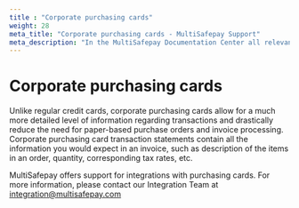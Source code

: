 ```yaml
---
title : "Corporate purchasing cards"
weight: 28
meta_title: "Corporate purchasing cards - MultiSafepay Support"
meta_description: "In the MultiSafepay Documentation Center all relevant information regarding our Plugins and API. As well as Support pages for Payment Method, Tools and General Questions. You can also find the contact details of our Support Team and Integration Team."
---
```


# Corporate purchasing cards

Unlike regular credit cards, corporate purchasing cards allow for a much more detailed level of information regarding transactions and drastically reduce the need for paper-based purchase orders and invoice processing. Corporate purchasing card transaction statements contain all the information you would expect in an invoice, such as description of the items in an order, quantity, corresponding tax rates, etc. 

MultiSafepay offers support for integrations with purchasing cards. For more information, please contact our Integration Team at <integration@multisafepay.com> 

<br>
